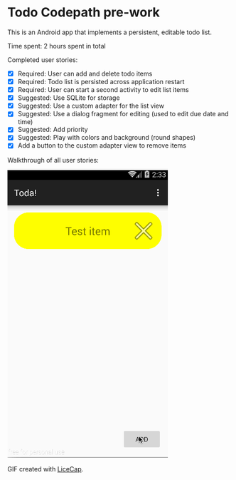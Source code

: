 # Todo Codepath pre-work

This is an Android app that implements a persistent, editable todo list. 

Time spent: 2 hours spent in total

Completed user stories:

 * [x] Required: User can add and delete todo items
 * [x] Required: Todo list is persisted across application restart
 * [x] Required: User can start a second activity to edit list items
 * [x] Suggested: Use SQLite for storage
 * [x] Suggested: Use a custom adapter for the list view
 * [x] Suggested: Use a dialog fragment for editing (used to edit due date and time)
 * [x] Suggested: Add priority
 * [x] Suggested: Play with colors and background (round shapes)
 * [x] Add a button to the custom adapter view to remove items
 
Walkthrough of all user stories:

![Video Walkthrough](TodoApp.gif)

GIF created with [LiceCap](http://www.cockos.com/licecap/).


